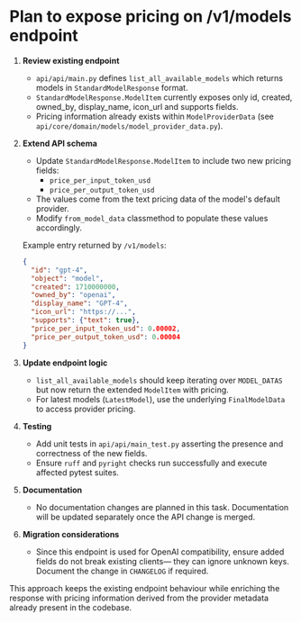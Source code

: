 # Plan to expose pricing on /v1/models endpoint

1. **Review existing endpoint**
   - `api/api/main.py` defines `list_all_available_models` which returns models in `StandardModelResponse` format.
   - `StandardModelResponse.ModelItem` currently exposes only id, created, owned_by, display_name, icon_url and supports fields.
   - Pricing information already exists within `ModelProviderData` (see `api/core/domain/models/model_provider_data.py`).

2. **Extend API schema**
   - Update `StandardModelResponse.ModelItem` to include two new pricing fields:
     - `price_per_input_token_usd`
     - `price_per_output_token_usd`
   - The values come from the text pricing data of the model's default provider.
   - Modify `from_model_data` classmethod to populate these values accordingly.

   Example entry returned by `/v1/models`:

   ```json
   {
     "id": "gpt-4",
     "object": "model",
     "created": 1710000000,
     "owned_by": "openai",
     "display_name": "GPT-4",
     "icon_url": "https://...",
     "supports": {"text": true},
     "price_per_input_token_usd": 0.00002,
     "price_per_output_token_usd": 0.00004
   }
   ```

3. **Update endpoint logic**
   - `list_all_available_models` should keep iterating over `MODEL_DATAS` but now return the extended `ModelItem` with pricing.
   - For latest models (`LatestModel`), use the underlying `FinalModelData` to access provider pricing.

4. **Testing**
   - Add unit tests in `api/api/main_test.py` asserting the presence and correctness of the new fields.
   - Ensure `ruff` and `pyright` checks run successfully and execute affected pytest suites.

5. **Documentation**
   - No documentation changes are planned in this task. Documentation will be updated separately once the API change is merged.

6. **Migration considerations**
   - Since this endpoint is used for OpenAI compatibility, ensure added fields do not break existing clients— they can ignore unknown keys. Document the change in `CHANGELOG` if required.

This approach keeps the existing endpoint behaviour while enriching the response with pricing information derived from the provider metadata already present in the codebase.
